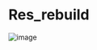 # Res_rebuild
![image](https://github.com/user-attachments/assets/28b1080b-c538-4310-8a6b-413aae30859e)
